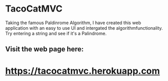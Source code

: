 # TacoCatMVC
 Taking the famous Paldinrome Algorithm, I have created this web application with an easy to use UI and intergated the algorithmfunctionality. Try entering a string and see if it's a Palindrome.

## Visit the web page here: ##
#  https://tacocatmvc.herokuapp.com #
